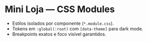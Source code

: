 # Mini Loja — CSS Modules
- Estilos isolados por componente (`*.module.css`).
- Tokens em `:global(:root)` com `[data-theme]` para dark mode.
- Breakpoints exatos e foco visível garantidos.
